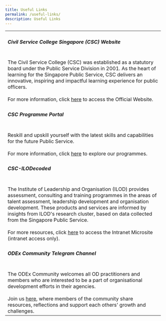 ```yaml
---
title: Useful Links
permalink: /useful-links/
description: Useful Links
---
```

<table>
	<tr>
		<td>
			<h5>Civil Service College Singapore (CSC) Website</h5>
		<br>The Civil Service College (CSC) was established as a statutory board under the Public Service Division in 2001. As the heart of learning for the Singapore Public Service, CSC delivers an innovative, inspiring and impactful learning experience for public officers. 
			<br><br> For more information, click <a href="https://www.csc.gov.sg">here</a> to access the Official Website.
		</td>
</tr>

<tr>
	<td>
		<h5>CSC Programme Portal</h5>
		<br>Reskill and upskill yourself with the latest skills and capabilities for the future Public Service.
		<br><br>For more information, click <a href="https://register.csc.gov.sg">here</a> to explore our programmes.
	</td>
</tr> 
	
<tr>
	<td>
		<h5>CSC-ILODecoded</h5>
		<br> The Institute of Leadership and Organisation (ILOD) provides assessment, consulting and training programmes in the areas of talent assessment, leadership development and organisation development. These products and services are informed by insights from ILOD's research cluster, based on data collected from the Singapore Public Service.
		<br><br>For more resources, click <a href="https://gccprod.sharepoint.com/sites/CSC-LnODinsights">here</a> to access the Intranet Microsite (intranet access only).
	</td>
</tr>
	
<tr>
		<td>
			<h5>ODEx Community Telegram Channel</h5>
		<br>The ODEx Community welcomes all OD practitioners and members who are interested to be a part of organisational development efforts in their agencies. 
			<br><br>Join us <a href="https://go.gov.sg/odexcommunity">here</a>, where members of the community share resources, reflections and support each others' growth and challenges.
		</td>
</tr>

</table>